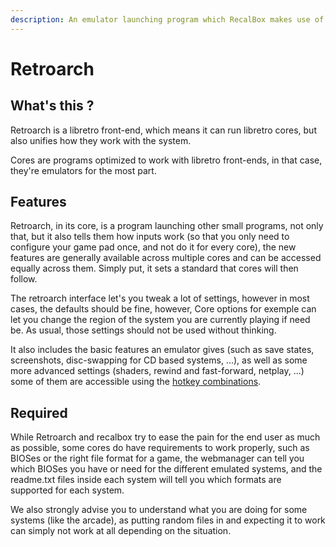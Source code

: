 ```yaml
---
description: An emulator launching program which RecalBox makes use of
---
```


# Retroarch

## What's this ?

Retroarch is a libretro front-end, which means it can run libretro cores, but also unifies how they work with the system.

Cores are programs optimized to work with libretro front-ends, in that case, they're emulators for the most part.

## Features

Retroarch, in its core, is a program launching other small programs, not only that, but it also tells them how inputs work \(so that you only need to configure your game pad once, and not do it for every core\), the new features are generally available across multiple cores and can be accessed equally across them. Simply put, it sets a standard that cores will then follow.

The retroarch interface let's you tweak a lot of settings, however in most cases, the defaults should be fine, however, Core options for exemple can let you change the region of the system you are currently playing if need be. As usual, those settings should not be used without thinking.

It also includes the basic features an emulator gives \(such as save states, screenshots, disc-swapping for CD based systems, ...\), as well as some more advanced settings \(shaders, rewind and fast-forward, netplay, ...\) some of them are accessible using the [hotkey combinations](../basic-manual/getting-started/#b-special-commands).

## Required

While Retroarch and recalbox try to ease the pain for the end user as much as possible, some cores do have requirements to work properly, such as BIOSes or the right file format for a game, the webmanager can tell you which BIOSes you have or need for the different emulated systems, and the readme.txt files inside each system will tell you which formats are supported for each system.

We also strongly advise you to understand what you are doing for some systems \(like the arcade\), as putting random files in and expecting it to work can simply not work at all depending on the situation.

